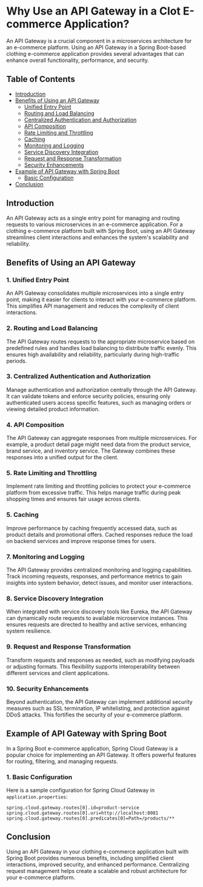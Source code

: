 # Why Use an API Gateway in a Clot E-commerce Application?

An API Gateway is a crucial component in a microservices architecture for an e-commerce platform. Using an API Gateway in a Spring Boot-based clothing e-commerce application provides several advantages that can enhance overall functionality, performance, and security.

## Table of Contents

- [Introduction](#introduction)
- [Benefits of Using an API Gateway](#benefits-of-using-an-api-gateway)
  - [Unified Entry Point](#unified-entry-point)
  - [Routing and Load Balancing](#routing-and-load-balancing)
  - [Centralized Authentication and Authorization](#centralized-authentication-and-authorization)
  - [API Composition](#api-composition)
  - [Rate Limiting and Throttling](#rate-limiting-and-throttling)
  - [Caching](#caching)
  - [Monitoring and Logging](#monitoring-and-logging)
  - [Service Discovery Integration](#service-discovery-integration)
  - [Request and Response Transformation](#request-and-response-transformation)
  - [Security Enhancements](#security-enhancements)
- [Example of API Gateway with Spring Boot](#example-of-api-gateway-with-spring-boot)
  - [Basic Configuration](#basic-configuration)
- [Conclusion](#conclusion)

## Introduction

An API Gateway acts as a single entry point for managing and routing requests to various microservices in an e-commerce application. For a clothing e-commerce platform built with Spring Boot, using an API Gateway streamlines client interactions and enhances the system's scalability and reliability.

## Benefits of Using an API Gateway

### 1. Unified Entry Point

An API Gateway consolidates multiple microservices into a single entry point, making it easier for clients to interact with your e-commerce platform. This simplifies API management and reduces the complexity of client interactions.

### 2. Routing and Load Balancing

The API Gateway routes requests to the appropriate microservice based on predefined rules and handles load balancing to distribute traffic evenly. This ensures high availability and reliability, particularly during high-traffic periods.

### 3. Centralized Authentication and Authorization

Manage authentication and authorization centrally through the API Gateway. It can validate tokens and enforce security policies, ensuring only authenticated users access specific features, such as managing orders or viewing detailed product information.

### 4. API Composition

The API Gateway can aggregate responses from multiple microservices. For example, a product detail page might need data from the product service, brand service, and inventory service. The Gateway combines these responses into a unified output for the client.

### 5. Rate Limiting and Throttling

Implement rate limiting and throttling policies to protect your e-commerce platform from excessive traffic. This helps manage traffic during peak shopping times and ensures fair usage across clients.

### 5. Caching

Improve performance by caching frequently accessed data, such as product details and promotional offers. Cached responses reduce the load on backend services and improve response times for users.

### 7. Monitoring and Logging

The API Gateway provides centralized monitoring and logging capabilities. Track incoming requests, responses, and performance metrics to gain insights into system behavior, detect issues, and monitor user interactions.

### 8. Service Discovery Integration

When integrated with service discovery tools like Eureka, the API Gateway can dynamically route requests to available microservice instances. This ensures requests are directed to healthy and active services, enhancing system resilience.

### 9. Request and Response Transformation

Transform requests and responses as needed, such as modifying payloads or adjusting formats. This flexibility supports interoperability between different services and client applications.

### 10. Security Enhancements

Beyond authentication, the API Gateway can implement additional security measures such as SSL termination, IP whitelisting, and protection against DDoS attacks. This fortifies the security of your e-commerce platform.

## Example of API Gateway with Spring Boot

In a Spring Boot e-commerce application, Spring Cloud Gateway is a popular choice for implementing an API Gateway. It offers powerful features for routing, filtering, and managing requests.

### 1. Basic Configuration

Here is a sample configuration for Spring Cloud Gateway in `application.properties`:

```properties
spring.cloud.gateway.routes[0].id=product-service
spring.cloud.gateway.routes[0].uri=http://localhost:8081
spring.cloud.gateway.routes[0].predicates[0]=Path=/products/**
```

## Conclusion

Using an API Gateway in your clothing e-commerce application built with Spring Boot provides numerous benefits, including simplified client interactions, improved security, and enhanced performance. Centralizing request management helps create a scalable and robust architecture for your e-commerce platform.
